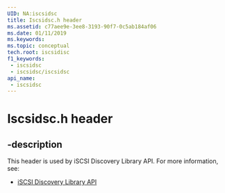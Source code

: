 ```yaml
---
UID: NA:iscsidsc
title: Iscsidsc.h header
ms.assetid: c77aee9e-3ee8-3193-90f7-0c5ab184af06
ms.date: 01/11/2019
ms.keywords: 
ms.topic: conceptual
tech.root: iscsidisc
f1_keywords:
 - iscsidsc
 - iscsidsc/iscsidsc
api_name:
 - iscsidsc
---
```


# Iscsidsc.h header


## -description

This header is used by iSCSI Discovery Library API. For more information, see:

- [iSCSI Discovery Library API](../_iscsidisc/index.md)

